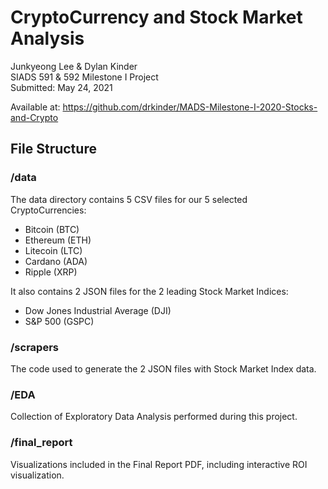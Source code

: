# CryptoCurrency and Stock Market Analysis
Junkyeong Lee & Dylan Kinder  
SIADS 591 & 592 Milestone I Project  
Submitted: May 24, 2021


Available at: https://github.com/drkinder/MADS-Milestone-I-2020-Stocks-and-Crypto

## File Structure
### /data  
The data directory contains 5 CSV files for our 5 selected CryptoCurrencies:  
- Bitcoin (BTC)
- Ethereum (ETH)
- Litecoin (LTC)
- Cardano (ADA)
- Ripple (XRP)

It also contains 2 JSON files for the 2 leading Stock Market Indices:  
- Dow Jones Industrial Average (DJI)
- S&P 500 (GSPC)

### /scrapers
The code used to generate the 2 JSON files with Stock Market Index data.

### /EDA
Collection of Exploratory Data Analysis performed during this project.

### /final_report
Visualizations included in the Final Report PDF, including interactive ROI visualization.

